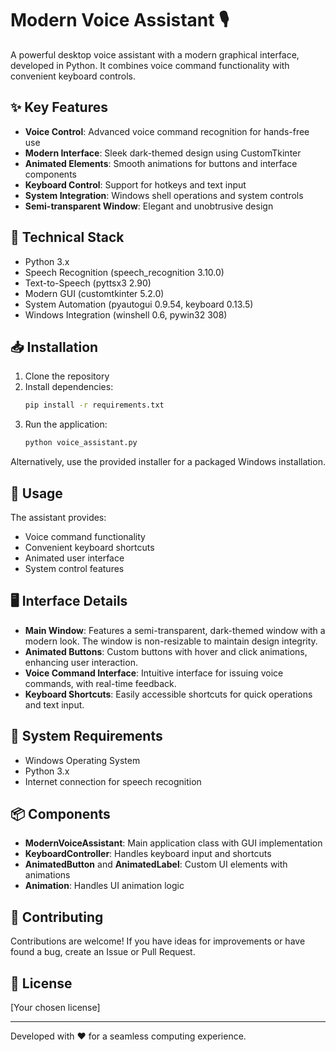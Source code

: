 # Modern Voice Assistant 🎙️

A powerful desktop voice assistant with a modern graphical interface, developed in Python. It combines voice command functionality with convenient keyboard controls.

## ✨ Key Features

- **Voice Control**: Advanced voice command recognition for hands-free use
- **Modern Interface**: Sleek dark-themed design using CustomTkinter
- **Animated Elements**: Smooth animations for buttons and interface components
- **Keyboard Control**: Support for hotkeys and text input
- **System Integration**: Windows shell operations and system controls
- **Semi-transparent Window**: Elegant and unobtrusive design

## 🔧 Technical Stack

- Python 3.x
- Speech Recognition (speech_recognition 3.10.0)
- Text-to-Speech (pyttsx3 2.90)
- Modern GUI (customtkinter 5.2.0)
- System Automation (pyautogui 0.9.54, keyboard 0.13.5)
- Windows Integration (winshell 0.6, pywin32 308)

## 📥 Installation

1. Clone the repository
2. Install dependencies:
   ```bash
   pip install -r requirements.txt
   ```
3. Run the application:
   ```bash
   python voice_assistant.py
   ```

Alternatively, use the provided installer for a packaged Windows installation.

## 🎯 Usage

The assistant provides:
- Voice command functionality
- Convenient keyboard shortcuts
- Animated user interface
- System control features

## 🖥️ Interface Details

- **Main Window**: Features a semi-transparent, dark-themed window with a modern look. The window is non-resizable to maintain design integrity.
- **Animated Buttons**: Custom buttons with hover and click animations, enhancing user interaction.
- **Voice Command Interface**: Intuitive interface for issuing voice commands, with real-time feedback.
- **Keyboard Shortcuts**: Easily accessible shortcuts for quick operations and text input.

## 🔧 System Requirements

- Windows Operating System
- Python 3.x
- Internet connection for speech recognition

## 📦 Components

- **ModernVoiceAssistant**: Main application class with GUI implementation
- **KeyboardController**: Handles keyboard input and shortcuts
- **AnimatedButton** and **AnimatedLabel**: Custom UI elements with animations
- **Animation**: Handles UI animation logic

## 🤝 Contributing

Contributions are welcome! If you have ideas for improvements or have found a bug, create an Issue or Pull Request.

## 📝 License

[Your chosen license]

---
Developed with ❤️ for a seamless computing experience.
